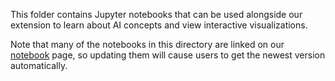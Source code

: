 This folder contains Jupyter notebooks that can be used alongside our extension to learn about AI concepts and view interactive visualizations.

Note that many of the notebooks in this directory are linked on our [notebook](https://aispace2.github.io/AISpace2/notebooks.html) page, so updating them will cause users to get the newest version automatically.
